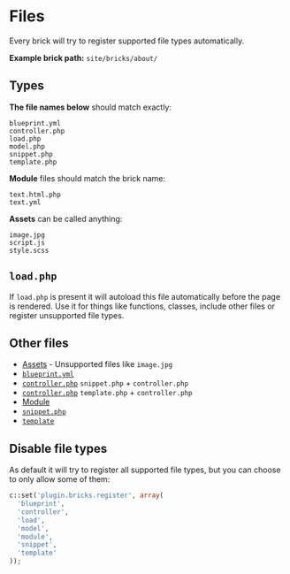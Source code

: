 # Files

Every brick will try to register supported file types automatically.

**Example brick path:** `site/bricks/about/`

## Types

**The file names below** should match exactly:

```text
blueprint.yml
controller.php
load.php
model.php
snippet.php
template.php
```

**Module** files should match the brick name:

```text
text.html.php
text.yml
```

**Assets** can be called anything:

```text
image.jpg
script.js
style.scss
```

## `load.php`

If `load.php` is present it will autoload this file automatically before the page is rendered. Use it for things like functions, classes, include other files or register unsupported file types.

## Other files

- [Assets](assets.md) - Unsupported files like `image.jpg`
- [`blueprint.yml`](https://getkirby.com/docs/panel/blueprints)
- [`controller.php`](snippet-controller.md) `snippet.php` + `controller.php`
- [`controller.php`](https://getkirby.com/docs/developer-guide/advanced/controllers) `template.php` + `controller.php`
- [Module](https://github.com/getkirby-plugins/modules-plugin)
- [`snippet.php`](https://getkirby.com/docs/templates/snippets)
- [`template`](https://getkirby.com/docs/templates/hello-world)

## Disable file types 

As default it will try to register all supported file types, but you can choose to only allow some of them:

```php
c::set('plugin.bricks.register', array(
  'blueprint',
  'controller',
  'load',
  'model',
  'module',
  'snippet',
  'template'
));
```